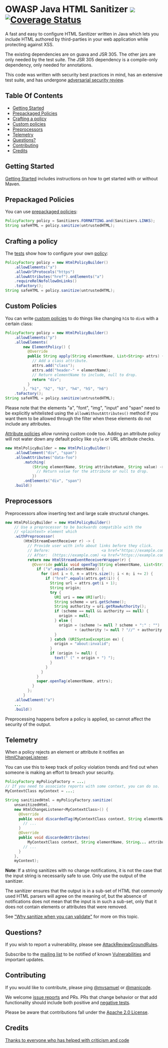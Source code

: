 # OWASP Java HTML Sanitizer [<img src="https://travis-ci.org/OWASP/java-html-sanitizer.svg">](https://travis-ci.org/OWASP/java-html-sanitizer) [![Coverage Status](https://coveralls.io/repos/github/OWASP/java-html-sanitizer/badge.svg?branch=master)](https://coveralls.io/github/OWASP/java-html-sanitizer?branch=master)

A fast and easy to configure HTML Sanitizer written in Java which lets
you include HTML authored by third-parties in your web application while
protecting against XSS.

The existing dependencies are on guava and JSR 305.  The other jars
are only needed by the test suite.  The JSR 305 dependency is a
compile-only dependency, only needed for annotations.

This code was written with security best practices in mind, has an
extensive test suite, and has undergone
[adversarial security review](docs/attack_review_ground_rules.md).

## Table Of Contents

*  [Getting Started](#getting-started)
*  [Prepackaged Policies](#prepackaged-policies)
*  [Crafting a policy](#crafting-a-policy)
*  [Custom policies](#custom-policies)
*  [Preprocessors](#preprocessors)
*  [Telemetry](#telemetry)
*  [Questions\?](#questions)
*  [Contributing](#contributing)
*  [Credits](#credits)

## Getting Started

[Getting Started](docs/getting_started.md) includes instructions on
how to get started with or without Maven.

## Prepackaged Policies

You can use
[prepackaged policies](https://static.javadoc.io/com.googlecode.owasp-java-html-sanitizer/owasp-java-html-sanitizer/20190325.1/org/owasp/html/Sanitizers.html):

```Java
PolicyFactory policy = Sanitizers.FORMATTING.and(Sanitizers.LINKS);
String safeHTML = policy.sanitize(untrustedHTML);
```

## Crafting a policy

The
[tests](https://github.com/OWASP/java-html-sanitizer/blob/master/src/test/java/org/owasp/html/HtmlPolicyBuilderTest.java)
show how to configure your own
[policy](https://static.javadoc.io/com.googlecode.owasp-java-html-sanitizer/owasp-java-html-sanitizer/20190325.1/org/owasp/html/HtmlPolicyBuilder.html):

```Java
PolicyFactory policy = new HtmlPolicyBuilder()
    .allowElements("a")
    .allowUrlProtocols("https")
    .allowAttributes("href").onElements("a")
    .requireRelNofollowOnLinks()
    .toFactory();
String safeHTML = policy.sanitize(untrustedHTML);
```

## Custom Policies

You can write
[custom policies](https://static.javadoc.io/com.googlecode.owasp-java-html-sanitizer/owasp-java-html-sanitizer/20190325.1/org/owasp/html/ElementPolicy.html)
to do things like changing `h1`s to `div`s with a certain class:

```Java
PolicyFactory policy = new HtmlPolicyBuilder()
    .allowElements("p")
    .allowElements(
        new ElementPolicy() {
          @Override
          public String apply(String elementName, List<String> attrs) {
            // Add a class attribute.
            attrs.add("class");
            attrs.add("header-" + elementName);
            // Return elementName to include, null to drop.
            return "div";
          }
        }, "h1", "h2", "h3", "h4", "h5", "h6")
    .toFactory();
String safeHTML = policy.sanitize(untrustedHTML);
```

Please note that the elements "a", "font", "img", "input" and "span"
need to be explicitly whitelisted using the `allowWithoutAttributes()`
method if you want them to be allowed through the filter when these
elements do not include any attributes.

[Attribute policies](https://static.javadoc.io/com.googlecode.owasp-java-html-sanitizer/owasp-java-html-sanitizer/20190325.1/org/owasp/html/AttributePolicy.html) allow running custom code too.  Adding an attribute policy will not water down any default policy like `style` or URL attribute checks.

```Java
new HtmlPolicyBuilder = new HtmlPolicyBuilder()
    .allowElement("div", "span")
    .allowAttributes("data-foo")
        .matching(
            (String elementName, String attributeName, String value) -> {
              // Return value for the attribute or null to drop.
            })
        .onElements("div", "span")
    .build()
```

## Preprocessors

Preprocessors allow inserting text and large scale structural changes.

```Java
new HtmlPolicyBuilder = new HtmlPolicyBuilder()
    // Use a preprocessor to be backwards compatible with the
    // <plaintext> element which 
    .withPreprocessor(
        (HtmlStreamEventReceiver r) -> {
          // Provide user with info about links before they click.
          // Before:                       <a href="https://example.com/...">
          // After:  (https://example.com) <a href="https://example.com/...">
          return new HtmlStreamEventReceiverWrapper(r) {
            @Override public void openTag(String elementName, List<String> attrs) {
              if ("a".equals(elementName)) {
                for (int i = 0, n = attrs.size(); i < n; i += 2) {
                  if ("href".equals(attrs.get(i)) {
                    String url = attrs.get(i + 1);
                    String origin;
                    try {
                      URI uri = new URI(url);
                      String scheme = uri.getScheme();
                      String authority = uri.getRawAuthority();
                      if (scheme == null && authority == null) {
                        origin = null;
                      } else {
                        origin = (scheme != null ? scheme + ":" : "")
                               + (authority != null ? "//" + authority : "");
                      }
                    } catch (URISyntaxException ex) {
                      origin = "about:invalid";
                    }
                    if (origin != null) {
                      text(" (" + origin + ") ");
                    }
                  }
                }
              }
              super.openTag(elementName, attrs);
            }
          };
        }
    .allowElement("a")
    ...
    .build()

```

Preprocessing happens before a policy is applied, so cannot affect the security
of the output.

## Telemetry

When a policy rejects an element or attribute it notifies an [HtmlChangeListener](https://static.javadoc.io/com.googlecode.owasp-java-html-sanitizer/owasp-java-html-sanitizer/20190325.1/org/owasp/html/HtmlChangeListener.html).

You can use this to keep track of policy violation trends and find out when someone
is making an effort to breach your security.

```Java
PolicyFactory myPolicyFactory = ...;
// If you need to associate reports with some context, you can do so.
MyContextClass myContext = ...;

String sanitizedHtml = myPolicyFactory.sanitize(
    unsanitizedHtml,
    new HtmlChangeListener<MyContextClass>() {
      @Override
      public void discardedTag(MyContextClass context, String elementName) {
        // ...
      }
      @Override
      public void discardedAttributes(
          MyContextClass context, String elementName, String... attributeNames) {
        // ...
      }
    },
    myContext);
```

**Note**: If a string sanitizes with no change notifications, it is not the case
that the input string is necessarily safe to use. Only use the output of the sanitizer.

The sanitizer ensures that the output is in a sub-set of HTML that commonly
used HTML parsers will agree on the meaning of, but the absence of
notifications does not mean that the input is in such a sub-set,
only that it does not contain elements or attributes that were removed.

See ["Why sanitize when you can validate"](https://github.com/OWASP/java-html-sanitizer/blob/master/docs/html-validation.md) for more on this topic.

## Questions?

If you wish to report a vulnerability, please see
[AttackReviewGroundRules](docs/attack_review_ground_rules.md).

Subscribe to the
[mailing list](http://groups.google.com/group/owasp-java-html-sanitizer-support)
to be notified of known [Vulnerabilities](docs/vulnerabilities.md) and important updates.

## Contributing

If you would like to contribute, please ping [@mvsamuel](https://twitter.com/mvsamuel) or [@manicode](https://twitter.com/manicode).

We welcome [issue reports](https://github.com/OWASP/java-html-sanitizer/issues) and PRs.
PRs that change behavior or that add functionality should include both positive and
[negative tests](https://www.guru99.com/negative-testing.html).

Please be aware that contributions fall under the [Apache 2.0 License](https://github.com/OWASP/java-html-sanitizer/blob/master/COPYING).

## Credits

[Thanks to everyone who has helped with criticism and code](docs/credits.md)
